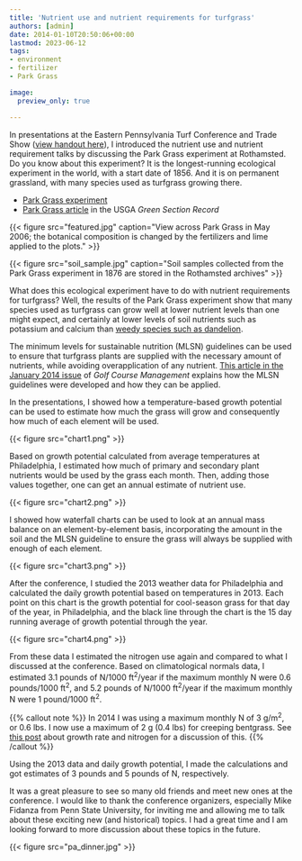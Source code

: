 ```yaml
---
title: 'Nutrient use and nutrient requirements for turfgrass'
authors: [admin]
date: 2014-01-10T20:50:06+00:00
lastmod: 2023-06-12
tags:
- environment
- fertilizer
- Park Grass

image:
  preview_only: true

---
```


In presentations at the Eastern Pennsylvania Turf Conference and Trade Show ([view handout here](http://www.seminar.asianturfgrass.com/20140107_pa.html)), I introduced the nutrient use and nutrient requirement talks by discussing the Park Grass experiment at Rothamsted. Do you know about this experiment? It is the longest-running ecological experiment in the world, with a start date of 1856. And it is on permanent grassland, with many species used as turfgrass growing there.

* [Park Grass experiment](https://www.era.rothamsted.ac.uk/experiment/rpg5)
* [Park Grass article](https://www.asianturfgrass.com/post/fertilizer-and-weeds-at-park-grass/) in the USGA *Green Section Record*

{{< figure src="featured.jpg" caption="View across Park Grass in May 2006; the botanical composition is changed by the fertilizers and lime applied to the plots." >}}

{{< figure src="soil_sample.jpg" caption="Soil samples collected from the Park Grass experiment in 1876 are stored in the Rothamsted archives" >}}

What does this ecological experiment have to do with nutrient requirements for turfgrass? Well, the results of the Park Grass experiment show that many species used as turfgrass can grow well at lower nutrient levels than one might expect, and certainly at lower levels of soil nutrients such as potassium and calcium than [weedy species such as dandelion](https://doi.org/10.2307/2641171).

The minimum levels for sustainable nutrition (MLSN) guidelines can be used to ensure that turfgrass plants are supplied with the necessary amount of nutrients, while avoiding overapplication of any nutrient. [This article in the January 2014 issue](https://www.asianturfgrass.com/publication/woodsetal-2014-mlsn/) of _Golf Course Management_ explains how the MLSN guidelines were developed and how they can be applied.

In the presentations, I showed how a temperature-based growth potential can be used to estimate how much the grass will grow and consequently how much of each element will be used.

{{< figure src="chart1.png" >}}

Based on growth potential calculated from average temperatures at Philadelphia, I estimated how much of primary and secondary plant nutrients would be used by the grass each month. Then, adding those values together, one can get an annual estimate of nutrient use.

{{< figure src="chart2.png" >}}

I showed how waterfall charts can be used to look at an annual mass balance on an element-by-element basis, incorporating the amount in the soil and the MLSN guideline to ensure the grass will always be supplied with enough of each element.

{{< figure src="chart3.png" >}}

After the conference, I studied the 2013 weather data for Philadelphia and calculated the daily growth potential based on temperatures in 2013. Each point on this chart is the growth potential for cool-season grass for that day of the year, in Philadelphia, and the black line through the chart is the 15 day running average of growth potential through the year.

{{< figure src="chart4.png" >}}

From these data I estimated the nitrogen use again and compared to what I discussed at the conference. Based on climatological normals data, I estimated 3.1 pounds of N/1000 ft<sup>2</sup>/year if the maximum monthly N were 0.6 pounds/1000 ft<sup>2</sup>, and 5.2 pounds of N/1000 ft<sup>2</sup>/year if the maximum monthly N were 1 pound/1000 ft<sup>2</sup>.

{{% callout note %}}
In 2014 I was using a maximum monthly N of 3 g/m<sup>2</sup>, or 0.6 lbs. I now use a maximum of 2 g (0.4 lbs) for creeping bentgrass. See [this post](https://www.asianturfgrass.com/post/reflections-on-growth-rate-and-nitrogen/) about growth rate and nitrogen for a discussion of this.
{{% /callout %}}

Using the 2013 data and daily growth potential, I made the calculations and got estimates of 3 pounds and 5 pounds of N, respectively.

It was a great pleasure to see so many old friends and meet new ones at the conference. I would like to thank the conference organizers, especially Mike Fidanza from Penn State University, for inviting me and allowing me to talk about these exciting new (and historical) topics. I had a great time and I am looking forward to more discussion about these topics in the future.

{{< figure src="pa_dinner.jpg" >}}
